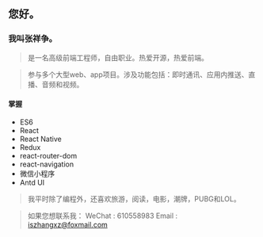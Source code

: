 ## 您好。

### 我叫张祥争。

> 是一名高级前端工程师，自由职业。热爱开源，热爱前端。

> 参与多个大型web、app项目。涉及功能包括：即时通讯、应用内推送、直播、音频和视频。

#### 掌握

- ES6
- React
- React Native
- Redux
- react-router-dom
- react-navigation
- 微信小程序
- Antd UI

> 我平时除了编程外，还喜欢旅游，阅读，电影，潮牌，PUBG和LOL。

> 如果您想联系我：
> WeChat : 610558983 
> Email : iszhangxz@foxmail.com
